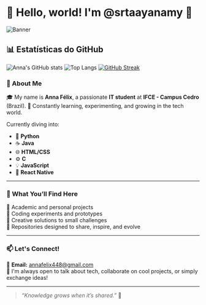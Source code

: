 # 👋 Hello, world! I'm @srtaayanamy 🌸

![Banner](https://i.pinimg.com/736x/36/19/09/36190987c6cd3c29ec4f1ac202decbf1.jpg)

## 📊 Estatísticas do GitHub

![Anna's GitHub stats](https://github-readme-stats.vercel.app/api?username=srtaayanamy&show_icons=true&theme=radical&hide_title=true)
![Top Langs](https://github-readme-stats.vercel.app/api/top-langs/?username=srtaayanamy&layout=compact&theme=radical)
[![GitHub Streak](https://streak-stats.demolab.com/?user=srtaayanamy&theme=radical)](https://git.io/streak-stats)


### 🚀 About Me

🎓 My name is **Anna Félix**, a passionate **IT student** at **IFCE - Campus Cedro** (Brazil). 
🌱 Constantly learning, experimenting, and growing in the tech world.

Currently diving into:

- 🐍 **Python**
- ☕ **Java**
- 🌐 **HTML/CSS**
- ⚙️ **C**
- 💡 **JavaScript**
- 📱 **React Native**

---

### 💼 What You’ll Find Here

🔧 Academic and personal projects  
🧪 Coding experiments and prototypes  
🧠 Creative solutions to small challenges  
📁 Repositories designed to share, inspire, and evolve  

---

### 📫 Let's Connect!

📧 **Email:** annafelix448@gmail.com  
💬 I'm always open to talk about tech, collaborate on cool projects, or simply exchange ideas!

---

> _“Knowledge grows when it’s shared.”_ 🚀
